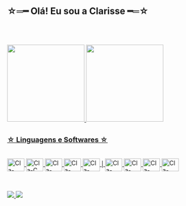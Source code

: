 ## ☆═━ Olá! Eu sou a Clarisse ━═☆

<br><br>
<div>
  <a href="https://github.com/findingrazor">
  <img height="180em" src="https://github-readme-stats.vercel.app/api?username=findingrazor&show_icons=true&theme=dark&hide=contribs,prs&include_all_commits=true">
  <img height="180em" src="https://github-readme-stats.vercel.app/api/top-langs/?username=findingrazor&layout=compact&langs_count=16&show_icons=true&theme=dark">
</div>
    
##

### ☆ Linguagens e Softwares ☆ 
<div style="display: inline_block"><br>
  <img align="center" alt="Cla-Java" height="30" width="40" src="https://cdn.jsdelivr.net/gh/devicons/devicon@latest/icons/java/java-original.svg" />
  <img align="center" alt="Cla-C" height="30" width="40" src="https://cdn.jsdelivr.net/gh/devicons/devicon@latest/icons/c/c-original.svg" />
  <img align="center" alt="Cla-Css" height="30" width="40" src="https://cdn.jsdelivr.net/gh/devicons/devicon@latest/icons/css3/css3-original.svg" />
  <img align="center" alt="Cla-Html" height="30" width="40" src="https://cdn.jsdelivr.net/gh/devicons/devicon@latest/icons/html5/html5-original.svg" />
  <img align="center" alt="Cla-SQL" height="30" width="40" src="https://cdn.jsdelivr.net/gh/devicons/devicon@latest/icons/sqldeveloper/sqldeveloper-original.svg" />
  |
  <img align="center" alt="Cla-Eclipse" height="30" width="40" src="https://cdn.jsdelivr.net/gh/devicons/devicon@latest/icons/eclipse/eclipse-original.svg" />
  <img align="center" alt="Cla-Vscode" height="30" width="40" src="https://cdn.jsdelivr.net/gh/devicons/devicon@latest/icons/vscode/vscode-original.svg" />
  <img align="center" alt="Cla-VisualStudio" height="30" width="40" src="https://cdn.jsdelivr.net/gh/devicons/devicon@latest/icons/visualstudio/visualstudio-original.svg" />
  <img align="center" alt="Cla-MySql" height="30" width="40" src="https://cdn.jsdelivr.net/gh/devicons/devicon@latest/icons/mysql/mysql-original.svg" />
</div>

<br>

##
<div>
  <a href=mailto:clariamalotti@gmail.com target=_blank><img src="https://img.shields.io/badge/Gmail-D14836?style=for-the-badge&logo=gmail&logoColor=white" target=_blank>
  <a href=www.linkedin.com/in/clarisse-amaral-bussolotti-7818882b0 target=_blank><img src="https://img.shields.io/badge/LinkedIn-0077B5?style=for-the-badge&logo=linkedin&logoColor=white" target=_blank>
    
</div>

